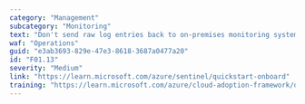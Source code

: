 ```yaml
---
category: "Management"
subcategory: "Monitoring"
text: "Don't send raw log entries back to on-premises monitoring systems. Instead, adopt a principle that data born in Azure stays in Azure. If on-premises SIEM integration is required, then send critical alerts instead of logs."
waf: "Operations"
guid: "e3ab3693-829e-47e3-8618-3687a0477a20"
id: "F01.13"
severity: "Medium"
link: "https://learn.microsoft.com/azure/sentinel/quickstart-onboard"
training: "https://learn.microsoft.com/azure/cloud-adoption-framework/decision-guides/logging-and-reporting/"
---
```


